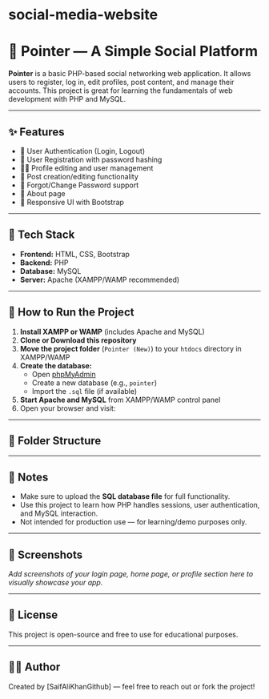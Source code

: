 # social-media-website

# 📌 Pointer — A Simple Social Platform

**Pointer** is a basic PHP-based social networking web application. It allows users to register, log in, edit profiles, post content, and manage their accounts. This project is great for learning the fundamentals of web development with PHP and MySQL.

---

## ✨ Features

- 🔐 User Authentication (Login, Logout)
- 🧾 User Registration with password hashing
- 🧑‍💼 Profile editing and user management
- 📝 Post creation/editing functionality
- 🔑 Forgot/Change Password support
- 📄 About page
- 🎨 Responsive UI with Bootstrap

---

## 🧰 Tech Stack

- **Frontend:** HTML, CSS, Bootstrap
- **Backend:** PHP
- **Database:** MySQL
- **Server:** Apache (XAMPP/WAMP recommended)

---

## 🚀 How to Run the Project

1. **Install XAMPP or WAMP** (includes Apache and MySQL)
2. **Clone or Download this repository**
3. **Move the project folder** (`Pointer (New)`) to your `htdocs` directory in XAMPP/WAMP
4. **Create the database:**
   - Open [phpMyAdmin](http://localhost/phpmyadmin)
   - Create a new database (e.g., `pointer`)
   - Import the `.sql` file (if available)
5. **Start Apache and MySQL** from XAMPP/WAMP control panel
6. Open your browser and visit:




---

## 📂 Folder Structure




---

## 📌 Notes

- Make sure to upload the **SQL database file** for full functionality.
- Use this project to learn how PHP handles sessions, user authentication, and MySQL interaction.
- Not intended for production use — for learning/demo purposes only.

---

## 📸 Screenshots

_Add screenshots of your login page, home page, or profile section here to visually showcase your app._

---

## 📄 License

This project is open-source and free to use for educational purposes.

---

## 👨‍💻 Author

Created by [SaifAliKhanGithub] — feel free to reach out or fork the project!

